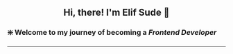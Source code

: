<h2><p align ="center"> Hi, there! I'm Elif Sude 👋</p></h2>

### :sparkle: Welcome to my journey of becoming a ***Frontend Developer***
---
